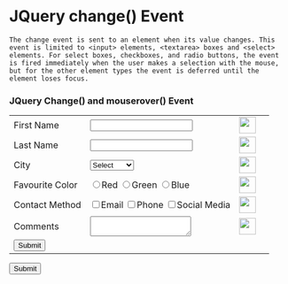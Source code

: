 # JQuery change() Event 
`The change event is sent to an element when its value changes. This event is limited to <input> elements, <textarea> boxes and <select> elements. For select boxes, checkboxes, and radio buttons, the event is fired immediately when the user makes a selection with the mouse, but for the other element types the event is deferred until the element loses focus.`

<div class="col-md-12">
            <div class="card">
                <div class="card-header">
                    <h3>JQuery Change() and mouserover() Event</h3>
                </div>
                <div class="card-body">
                    <table class="table">
                        <tbody><tr>
                            <td>First Name</td>
                            <td>
                                <input id="txtFirstName" type="text" class="inputRequired">
                            </td>
                            <td>
                                <img id="imgFirstNameHelp" src="images/unnamed.png" width="30" height="30" style="cursor: pointer;">
                            </td>
                            <td>
                                <div id="divFirstNameHelp" style="display: none;">First Name as show in passport</div>
                            </td>
                        </tr>
                        <tr>
                            <td>Last Name</td>
                            <td>
                                <input id="txtLastName" type="text" class="inputRequired">
                            </td>
                            <td>
                                <img id="imgLastNameHelp" src="images/unnamed.png" width="30" height="30" style="cursor: pointer;">
                            </td>
                            <td>
                                <div id="divLastNameHelp" style="display: none;">Last Name as show in passport</div>
                            </td>
                        </tr>
                        <tr>
                            <td>City</td>
                            <td>
                                <select id="ddlCity" class="inputRequired">
                                    <option value="Select">Select</option>
                                    <option value="New York">New York</option>
                                    <option value="London">London</option>
                                    <option value="Chennai">Chennai</option>
                                    <option value="Sydney">Sydney</option>
                                </select>
                            </td>
                            <td><img id="imgCityHelp" src="images/unnamed.png" width="30" height="30" style="cursor: pointer;"></td>
                            <td>
                                <div id="divCityHelp" style="display: none;">
                                    Your residence city</div>
                            </td>
                        </tr>
                        <tr>
                            <td>Favourite Color</td>
                            <td>
                                <input id="radioRed" name="color" type="radio" value="Red" class="inputRequired">Red
                                <input id="radioGreen" name="color" type="radio" value="Green" class="inputRequired">Green
                                <input id="radioBlue" name="color" type="radio" value="Blue" class="inputRequired">Blue
                            </td>
                            <td><img id="imgColorHelp" src="images/unnamed.png" width="30" height="30" style="cursor: pointer;"></td>
                            <td>
                                <div id="divColorHelp" style="display: none;">
                                    Your Favourite Color</div>
                            </td>
                        </tr>
                        <tr>
                            <td>Contact Method</td>
                            <td>
                                <input id="chkBoxEmail" type="checkbox" value="Email" class="inputRequired">Email
                                <input id="chkBoxPhone" type="checkbox" value="Phone" class="inputRequired">Phone
                                <input id="chkBoxSocialMedia" type="checkbox" value="Social Media" class="inputRequired">Social Media
                            </td>
                            <td><img id="imgContactMethodHelp" src="images/unnamed.png" width="30" height="30" style="cursor: pointer;"></td>
                            <td>
                                <div id="divContactMethodHelp" style="display:none">
                                    How should we contact you</div>
                            </td>
                        </tr>
                        <tr>
                            <td>
                                Comments
                            </td>
                            <td>
                                <textarea id="txtComments" class="inputRequired"></textarea>
                            </td>
                            <td><img id="imgCommentsHelp" src="images/unnamed.png" width="30" height="30" style="cursor: pointer;"></td>
                            <td>
                                <div id="divCommentsHelp" style="display:none">
                                    Your comments please</div>
                            </td>
                        </tr>
                        <tr>
                            <td>
                                <button class="btn btn-sm btn-success" id="each">Submit</button>
                            </td>
                            <td>
                                <div id="divResult"></div>
                            </td>
                        </tr>
                    </tbody></table>
                    <div id="result">    
                    </div>
                    <div id="result2">
                    </div>
                </div>
                <div class="card-footer">
                    <button class="btn btn-sm btn-success" id="each">Submit</button>
                </div>
            </div>
        </div>

